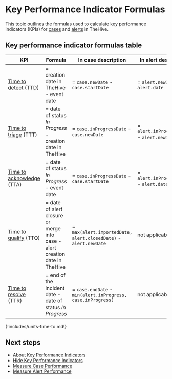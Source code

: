 # Key Performance Indicator Formulas

This topic outlines the formulas used to calculate key performance indicators (KPIs) for [cases](../analyst-corner/cases/about-cases.md) and [alerts](../analyst-corner/alerts/about-alerts.md) in TheHive.

## Key performance indicator formulas table

| KPI | Formula | In case description | In alert description |
|-----------|------------------|-------------------|--------------------|
| [Time to detect](about-key-performance-indicators.md#time-to-detect-ttd) (TTD) | = creation date in TheHive - event date | = `case.newDate` - `case.startDate` | = `alert.newDate` - `alert.date` |
| [Time to triage](about-key-performance-indicators.md#time-to-triage-ttt) (TTT) | = date of status *In Progress* - creation date in TheHive| = `case.inProgressDate` - `case.newDate` | = `alert.inProgressDate` - `alert.newDate` |
| [Time to acknowledge](about-key-performance-indicators.md#time-to-acknowledge-tta) (TTA) | = date of status *In Progress* - event date | = `case.inProgressDate` - `case.startDate` | = `alert.inProgressDate` - `alert.date` |
| [Time to qualify](about-key-performance-indicators.md#time-to-qualify-ttq) (TTQ) | = date of alert closure or merge into case - alert creation date in TheHive| = `max(alert.importedDate, alert.closedDate)` - `alert.newDate` | not applicable |
| [Time to resolve](about-key-performance-indicators.md#time-to-resolve-ttr) (TTR) | = end of the incident date - date of status *In Progress* | = `case.endDate` - `min(alert.inProgress, case.inProgress)` | not applicable |

{!includes/units-time-to.md!}

## Next steps

* [About Key Performance Indicators](about-key-performance-indicators.md)
* [Hide Key Performance Indicators](hide-key-performance-indicators.md)
* [Measure Case Performance](measure-case-management-performance.md)
* [Measure Alert Performance](measure-alert-management-performance.md)
